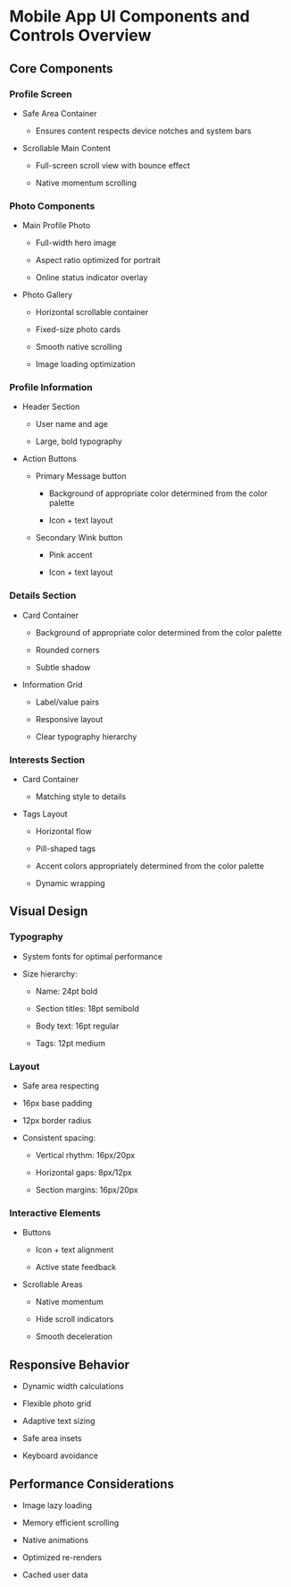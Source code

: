 # Mobile App UI Components and Controls Overview

## **Core Components**

### **Profile Screen**

- Safe Area Container

  - Ensures content respects device notches and system bars

- Scrollable Main Content

  - Full-screen scroll view with bounce effect

  - Native momentum scrolling

### **Photo Components**

- Main Profile Photo

  - Full-width hero image

  - Aspect ratio optimized for portrait

  - Online status indicator overlay

- Photo Gallery

  - Horizontal scrollable container

  - Fixed-size photo cards

  - Smooth native scrolling

  - Image loading optimization

### **Profile Information**

- Header Section

  - User name and age

  - Large, bold typography

- Action Buttons

  - Primary Message button

    - Background of appropriate color determined from the color palette

    - Icon \+ text layout

  - Secondary Wink button

    - Pink accent

    - Icon \+ text layout

### **Details Section**

- Card Container

  - Background of appropriate color determined from the color palette

  - Rounded corners

  - Subtle shadow

- Information Grid

  - Label/value pairs

  - Responsive layout

  - Clear typography hierarchy

### **Interests Section**

- Card Container

  - Matching style to details

- Tags Layout

  - Horizontal flow

  - Pill-shaped tags

  - Accent colors appropriately determined from the color palette

  - Dynamic wrapping

## **Visual Design**

### **Typography**

- System fonts for optimal performance

- Size hierarchy:

  - Name: 24pt bold

  - Section titles: 18pt semibold

  - Body text: 16pt regular

  - Tags: 12pt medium

### **Layout**

- Safe area respecting

- 16px base padding

- 12px border radius

- Consistent spacing:

  - Vertical rhythm: 16px/20px

  - Horizontal gaps: 8px/12px

  - Section margins: 16px/20px

### **Interactive Elements**

- Buttons

  - Icon \+ text alignment

  - Active state feedback

- Scrollable Areas

  - Native momentum

  - Hide scroll indicators

  - Smooth deceleration

## **Responsive Behavior**

- Dynamic width calculations

- Flexible photo grid

- Adaptive text sizing

- Safe area insets

- Keyboard avoidance

## **Performance Considerations**

- Image lazy loading

- Memory efficient scrolling

- Native animations

- Optimized re-renders

- Cached user data
